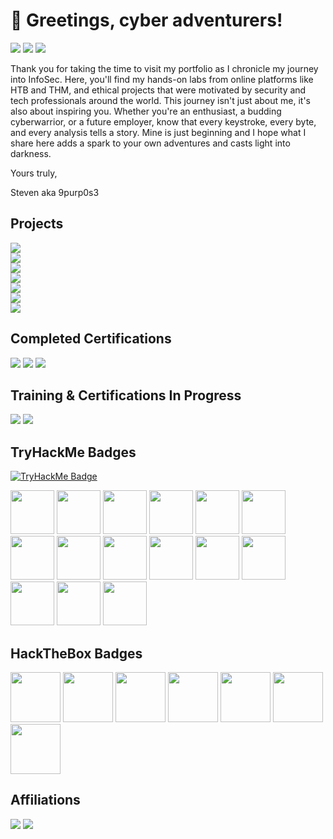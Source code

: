 # 👋 Greetings, cyber adventurers!
<a href="https://linkedin.com/in/stevenrim"><img src="https://img.shields.io/badge/-LinkedIn-0072b1?&style=for-the-badge&logo=LinkedIn&logoColor=white"/></a>
<a href="mailto:stevenrim@proton.me"><img src="https://img.shields.io/badge/-Proton.me-4B275F?&style=for-the-badge&logo=Proton&logoColor=white"/></a>
<a href="https://medium.com/@stevenrim"><img src="https://img.shields.io/badge/-MEDIUM-000000?&style=for-the-badge&logo=Medium&logoColor=white"/></a>

Thank you for taking the time to visit my portfolio as I chronicle my journey into InfoSec. Here, you'll find my hands-on labs from online platforms like HTB and THM, and ethical projects that were motivated by security and tech professionals around the world. This journey isn't just about me, it's also about inspiring you. Whether you're an enthusiast, a budding cyberwarrior, or a future employer, know that every keystroke, every byte, and every analysis tells a story. Mine is just beginning and I hope what I share here adds a spark to your own adventures and casts light into darkness. 

Yours truly, 

Steven aka 9purp0s3

## Projects
<div>
    <a href="https://medium.com/@stevenrim/cisco-packet-tracer-lab-series-more-0051e9e438b7"><img src="https://img.shields.io/badge/-Cisco Packet Tracer Lab Series-000000?&style=for-the-badge&logo=Medium&logoColor=white"/></a>
</div>
<div>
    <a href="https://medium.com/@stevenrim/active-directory-home-lab-w-virtualbox-e07932251a9f"><img src="https://img.shields.io/badge/-AD Home Lab w/VirtualBox and PowerShell-000000?&style=for-the-badge&logo=Medium&logoColor=white"/>
</div>
<div>
    <a href="https://medium.com/@stevenrim/building-a-cloud-honeynet-soc-in-azure-980f84fb5147"><img src="https://img.shields.io/badge/-Building a Cloud Honeynet and SOC w/Azure-000000?&style=for-the-badge&logo=Medium&logoColor=white"/></a>
</div>
<div>
    <a href="https://medium.com/@stevenrim/virtual-attacks-and-splunk-insights-b892468cbec9"><img src="https://img.shields.io/badge/-Virtual Attacks and Splunk Insights-000000?&style=for-the-badge&logo=Medium&logoColor=white"/></a>
</div>
<div>
    <a href="https://medium.com/@stevenrim/automating-security-workflow-w-limacharlie-and-tines-020ee72ee340"><img src="https://img.shields.io/badge/-Automating Security Workflow w/LimaCharlie-000000?&style=for-the-badge&logo=Medium&logoColor=white"/></a>
</div>
<div>
    <a href="https://medium.com/@stevenrim/owasp-juice-shop-10-2-for-arm64-raspberry-pi-5-68c28c046ccd"><img src="https://img.shields.io/badge/-Exploiting Vulnerabilities on OWASP Juice Shop-000000?&style=for-the-badge&logo=Medium&logoColor=white"/></a>
</div>
<div>
    <a href="https://medium.com/@stevenrim/this-year-im-thankful-for-input-validation-error-handling-and-egg-nogging-logging-d85036e8443c"><img src="https://img.shields.io/badge/-Python: Secure Coding Assignment-000000?&style=for-the-badge&logo=Medium&logoColor=white"/></a>
</div>
 

## Completed Certifications
<a href="https://www.credly.com/badges/806e2f2e-f9c0-4081-9304-6f492136c153/"><img src="https://img.shields.io/badge/-CompTIA Security%2B-FF0000?&style=for-the-badge&logoColor=white"/></a>
<a href="https://www.credly.com/badges/c5dc51ac-beae-45ef-b27b-a060075191e3/"><img src="https://img.shields.io/badge/-Google Cybersecurity-000080?&style=for-the-badge&logoColor=white"/></a>
<a href="https://app.kajabi.com/certificates/72ada0d2"><img src="https://img.shields.io/badge/-Leveld SOC Analyst-808080?&style=for-the-badge&logoColor=white"/></a>


## Training & Certifications In Progress
<a href="https://academy.hackthebox.com/preview/certifications/htb-certified-defensive-security-analyst"><img src="https://img.shields.io/badge/-HackTheBox CDSA-53FF33?&style=for-the-badge&logoColor=white"/></a>
<a href="https://tryhackme.com/r/path/outline/soclevel1"><img src="https://img.shields.io/badge/-TryHackMe SOC Level 1-2a3042?&style=for-the-badge&logoColor=white"/></a>

## TryHackMe Badges
[![TryHackMe Badge](https://tryhackme-badges.s3.amazonaws.com/9purp0s3.png?update=12)](https://tryhackme.com/r/p/9purp0s3)
<div>
<a href="https://assets.tryhackme.com/room-badges/fac4d93312dac72d64b236b88f38b36c.png"><img src="https://assets.tryhackme.com/room-badges/fac4d93312dac72d64b236b88f38b36c.png" width=auto height="70"/></a>
<a href="https://assets.tryhackme.com/room-badges/030d9e4058f4f70d8204e495f862b684.png"><img src="https://assets.tryhackme.com/room-badges/030d9e4058f4f70d8204e495f862b684.png" width=auto height="70"/></a>
<a href="https://assets.tryhackme.com/room-badges/b93ec1fe617f22d65ce5674e06bc2842.png"><img src="https://assets.tryhackme.com/room-badges/b93ec1fe617f22d65ce5674e06bc2842.png" width=auto height="70"/></a>
<a href="https://assets.tryhackme.com/room-badges/f2ba728f814a4d9e840d9ec99bc2d360.png"><img src="https://assets.tryhackme.com/room-badges/f2ba728f814a4d9e840d9ec99bc2d360.png" width=auto height="70"/></a>
<a href="https://assets.tryhackme.com/room-badges/6fd248dab1403d75a3645136ab1f63e9.png"><img src="https://assets.tryhackme.com/room-badges/6fd248dab1403d75a3645136ab1f63e9.png" width=auto height="70"/></a>
<a href="https://assets.tryhackme.com/room-badges/708536d844ea9ae378976e6fcbf7349b.png"><img src="https://assets.tryhackme.com/room-badges/708536d844ea9ae378976e6fcbf7349b.png" width=auto height="70"/></a>
<a href="https://assets.tryhackme.com/room-badges/3a312420ed1d9dead7de0eadc58e9a86.png"><img src="https://assets.tryhackme.com/room-badges/3a312420ed1d9dead7de0eadc58e9a86.png" width=auto height="70"/></a>
<a href="https://assets.tryhackme.com/room-badges/4faff0aee76be337ea01d74a7c3dd97c.png"><img src="https://assets.tryhackme.com/room-badges/4faff0aee76be337ea01d74a7c3dd97c.png" width=auto height="70"/></a>
<a href="https://assets.tryhackme.com/room-badges/5f5449e3f60102bf9083afa80808bf4f.png"><img src="https://assets.tryhackme.com/room-badges/5f5449e3f60102bf9083afa80808bf4f.png" width=auto height="70"/></a>
<a href="https://assets.tryhackme.com/room-badges/9d0b93ce193a340efc9bc6740b395bf6.png"><img src="https://assets.tryhackme.com/room-badges/9d0b93ce193a340efc9bc6740b395bf6.png" width=auto height="70"/></a>
<a href="https://assets.tryhackme.com/room-badges/fa9c5a95f91f7f2fec47376aecb62e6b.png"><img src="https://assets.tryhackme.com/room-badges/fa9c5a95f91f7f2fec47376aecb62e6b.png" width=auto height="70"/></a>
<a href="https://assets.tryhackme.com/room-badges/bf15bf7cf604484e70c39de726b1ce36.png"><img src="https://assets.tryhackme.com/room-badges/bf15bf7cf604484e70c39de726b1ce36.png" width=auto height="70"/></a>
<a href="https://assets.tryhackme.com/room-badges/d8d484d957bfd34dd66bb4aae9a18f4f.png"><img src="https://assets.tryhackme.com/room-badges/d8d484d957bfd34dd66bb4aae9a18f4f.png" width=auto height="70"/></a>
<a href="https://assets.tryhackme.com/room-badges/4c949166b25b6253608276b9a854846d.png"><img src="https://assets.tryhackme.com/room-badges/4c949166b25b6253608276b9a854846d.png" width=auto height="70"/></a>
<a href="https://assets.tryhackme.com/room-badges/1c5b10b70e41ea0e2eef3635475e4883.png"><img src="https://assets.tryhackme.com/room-badges/1c5b10b70e41ea0e2eef3635475e4883.png" width=auto height="70"/></a>    
</div>

## HackTheBox Badges
<a href="https://academy.hackthebox.com/achievement/badge/3012c379-0e6b-11ef-b18d-bea50ffe6cb4"><img src="https://academy.hackthebox.com/storage/badges/academician.png" width="80" height="80"/></a>
<a href="https://academy.hackthebox.com/achievement/badge/50ff53be-0f94-11ef-b18d-bea50ffe6cb4"><img src="https://academy.hackthebox.com/storage/badges/4a11a1a1d810967184694662d629de2d/logo.png" width="80" height="80"/></a>
<a href="https://academy.hackthebox.com/achievement/badge/b4cdf74f-10b6-11ef-b18d-bea50ffe6cb4"><img src="https://academy.hackthebox.com/storage/badges/eb072974e828f87af924bce557b2c614/logo.png" width="80" height="80"/></a>
<a href="https://academy.hackthebox.com/achievement/badge/0db968b9-15e9-11ef-b18d-bea50ffe6cb4"><img src="https://academy.hackthebox.com/storage/badges/f284df82c57336019410ed5f68ace295/logo.png" width="80" height="80"/></a>
<a href="https://academy.hackthebox.com/achievement/badge/fb4ad0bf-0ff8-11ef-b18d-bea50ffe6cb4"><img src="https://academy.hackthebox.com/storage/badges/abc6e5a362f8adad812c5cfa87783bd9/logo.png" width="80" height="80"/></a>
<a href="https://academy.hackthebox.com/achievement/badge/aeb9a03e-114b-11ef-b18d-bea50ffe6cb4"><img src="https://academy.hackthebox.com/storage/badges/d7343c8afb32e9feee0fed1fc2acd378/logo.png" width="80" height="80"/></a>
<a href="https://academy.hackthebox.com/achievement/badge/cd29c60a-1c2b-11ef-b18d-bea50ffe6cb4"><img src="https://academy.hackthebox.com/storage/badges/8644292aaa052ff2971d3541256ee605/logo.png" width="80" height="80"/></a>

## Affiliations
<a href="https://owasp.org/www-chapter-atlanta/"><img src="https://img.shields.io/badge/-OWASP ATL-000000?&style=for-the-badge&logo=OWASP&logoColor=white"/></a>
<a href="https://dc404.org/"><img src="https://img.shields.io/badge/-DC404-000000?&style=for-the-badge&logo=&logoColor=white"/></a>





